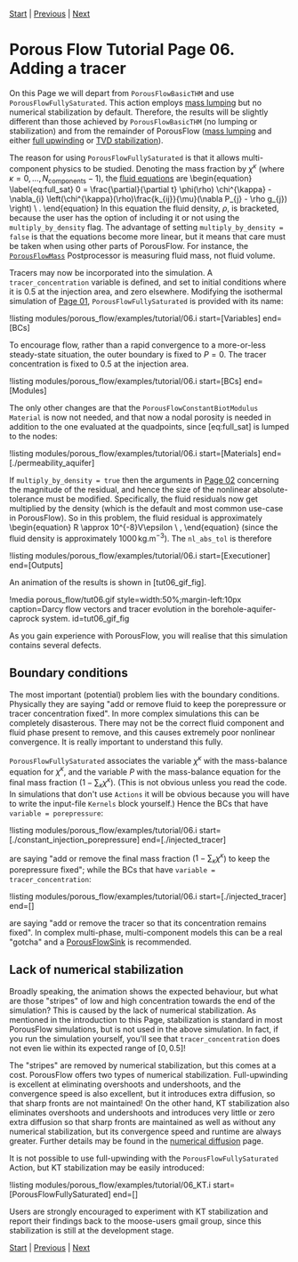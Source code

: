 [Start](porous_flow/tutorial_00.md) |
[Previous](porous_flow/tutorial_05.md) |
[Next](porous_flow/tutorial_07.md)

# Porous Flow Tutorial Page 06.  Adding a tracer

On this Page we will depart from `PorousFlowBasicTHM` and use `PorousFlowFullySaturated`.  This action employs [mass lumping](porous_flow/mass_lumping.md) but no numerical stabilization by default.  Therefore, the results will be slightly different than those achieved by `PorousFlowBasicTHM` (no lumping or stabilization) and from the remainder of PorousFlow ([mass lumping](porous_flow/mass_lumping) and either [full upwinding](porous_flow/upwinding.md) or [TVD stabilization](kt_worked.md)).

The reason for using `PorousFlowFullySaturated` is that it allows multi-component physics to be studied.  Denoting the mass fraction by $\chi^{\kappa}$ (where $\kappa = 0,\ldots,N_{\mathrm{components}}-1$), the [fluid equations](porous_flow/governing_equations.md) are
\begin{equation}
\label{eq:full_sat}
0 = \frac{\partial}{\partial t} \phi(\rho) \chi^{\kappa} - \nabla_{i} \left(\chi^{\kappa}(\rho)\frac{k_{ij}}{\mu}(\nabla P_{j} - \rho g_{j}) \right) \ .
\end{equation}
In this equation the fluid density, $\rho$, is bracketed, because the user has the option of including it or not using the `multiply_by_density` flag.  The advantage of setting `multiply_by_density = false` is that the equations become more linear, but it means that care must be taken when using other parts of PorousFlow.  For instance, the [`PorousFlowMass`](PorousFlowFluidMass.md) Postprocessor is measuring fluid mass, not fluid volume.

Tracers may now be incorporated into the simulation.  A `tracer_concentration` variable is defined, and set to initial conditions where it is 0.5 at the injection area, and zero elsewhere.  Modifying the isothermal simulation of [Page 01](porous_flow/tutorial_01.md), `PorousFlowFullySaturated` is provided with its name:

!listing modules/porous_flow/examples/tutorial/06.i start=[Variables] end=[BCs]

To encourage flow, rather than a rapid convergence to a more-or-less steady-state situation, the outer boundary is fixed to $P=0$. The tracer concentration is fixed to 0.5 at the injection area.

!listing modules/porous_flow/examples/tutorial/06.i start=[BCs] end=[Modules]

The only other changes are that the `PorousFlowConstantBiotModulus` `Material` is now not needed, and that now a nodal porosity is needed in addition to the one evaluated at the quadpoints, since [eq:full_sat] is lumped to the nodes:

!listing modules/porous_flow/examples/tutorial/06.i start=[Materials] end=[./permeability_aquifer]

If `multiply_by_density = true` then the arguments in [Page 02](porous_flow/tutorial_02.md) concerning the magnitude of the residual, and hence the size of the nonlinear absolute-tolerance must be modified.  Specifically, the fluid residuals now get multiplied by the density (which is the default and most common use-case in PorousFlow).  So in this problem, the fluid residual is approximately
\begin{equation}
R \approx 10^{-8}V\epsilon \ ,
\end{equation}
(since the fluid density is approximately 1000$\,$kg.m$^{-3}$).  The `nl_abs_tol` is therefore

!listing modules/porous_flow/examples/tutorial/06.i start=[Executioner] end=[Outputs]

An animation of the results is shown in [tut06_gif_fig].

!media porous_flow/tut06.gif style=width:50%;margin-left:10px caption=Darcy flow vectors and tracer evolution in the borehole-aquifer-caprock system.  id=tut06_gif_fig

As you gain experience with PorousFlow, you will realise that this simulation contains several defects.

## Boundary conditions

The most important (potential) problem lies with the boundary conditions.  Physically they are saying "add or remove fluid to keep the porepressure or tracer concentration fixed".  In more complex simulations this can be completely disasterous.  There may not be the correct fluid component and fluid phase present to remove, and this causes extremely poor nonlinear convergence.  It is really important to understand this fully.

`PorousFlowFullySaturated` associates the variable $\chi^{\kappa}$ with the mass-balance equation for $\chi^{\kappa}$, and the variable $P$ with the mass-balance equation for the final mass fraction ($1-\sum_{\kappa}\chi^{\kappa}$).  (This is not obvious unless you read the code.  In simulations that don't use `Actions` it will be obvious because you will have to write the input-file `Kernels` block yourself.)  Hence the BCs that have `variable = porepressure`:

!listing modules/porous_flow/examples/tutorial/06.i start=[./constant_injection_porepressure] end=[./injected_tracer]

are saying "add or remove the final mass fraction ($1-\sum_{\kappa}\chi^{\kappa}$) to keep the porepressure fixed"; while the BCs that have `variable = tracer_concentration`:

!listing modules/porous_flow/examples/tutorial/06.i start=[./injected_tracer] end=[]

are saying "add or remove the tracer so that its concentration remains fixed".  In complex multi-phase, multi-component models this can be a real "gotcha" and a [PorousFlowSink](PorousFlowSink.md) is recommended.

## Lack of numerical stabilization

Broadly speaking, the animation shows the expected behaviour, but what are those "stripes" of low and high concentration towards the end of the simulation?  This is caused by the lack of numerical stabilization.  As mentioned in the introduction to this Page, stabilization is standard in most PorousFlow simulations, but is not used in the above simulation.  In fact, if you run the simulation yourself, you'll see that `tracer_concentration` does not even lie within its expected range of $[0, 0.5]$!

The "stripes" are removed by numerical stabilization, but this comes at a cost.  PorousFlow offers two types of numerical stabilization.  Full-upwinding is excellent at eliminating overshoots and undershoots, and the convergence speed is also excellent, but it introduces extra diffusion, so that sharp fronts are not maintained!  On the other hand, KT stabilization also eliminates overshoots and undershoots and introduces very little or zero extra diffusion so that sharp fronts are maintained as well as without any numerical stabilization, but its convergence speed and runtime are always greater.  Further details may be found in the [numerical diffusion](numerical_diffusion.md) page.

It is not possible to use full-upwinding with the `PorousFlowFullySaturated` Action, but KT stabilization may be easily introduced:

!listing modules/porous_flow/examples/tutorial/06_KT.i start=[PorousFlowFullySaturated] end=[]

Users are strongly encouraged to experiment with KT stabilization and report their findings back to the moose-users gmail group, since this stabilization is still at the development stage.


[Start](porous_flow/tutorial_00.md) |
[Previous](porous_flow/tutorial_05.md) |
[Next](porous_flow/tutorial_07.md)

